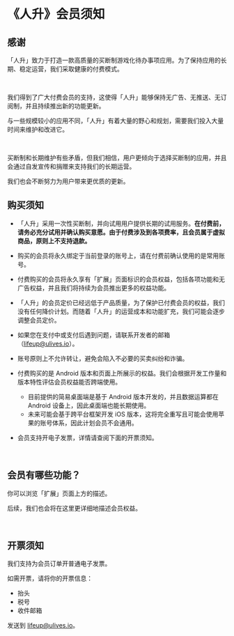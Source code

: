# 《人升》会员须知

## 感谢

「人升」致力于打造一款高质量的买断制游戏化待办事项应用。为了保持应用的长期、稳定运营，我们采取健康的付费模式。

<br/>

我们得到了广大付费会员的支持，这使得「人升」能够保持无广告、无推送、无订阅制，并且持续推出新的功能更新。

与一些规模较小的应用不同，「人升」有着大量的野心和规划，需要我们投入大量时间来维护和改进它。

<br/>

买断制和长期维护有些矛盾，但我们相信，用户更倾向于选择买断制的应用，并且会通过自发宣传和捐赠来支持我们的长期运营。

我们也会不断努力为用户带来更优质的更新。



## 购买须知

- 「人升」采用一次性买断制，并向试用用户提供长期的试用服务。**在付费前，请务必充分试用并确认购买意愿。由于付费涉及到各项费率，且会员属于虚拟商品，原则上不支持退款。**

- 购买的会员将永久绑定于当前登录的账号上，请在付费前确认使用的是常用账号。
- 付费购买的会员将永久享有「扩展」页面标识的会员权益，包括各项功能和无广告权益，并且我们将持续为会员推出更多的权益功能。
- 「人升」的会员定价已经远低于产品质量，为了保护已付费会员的权益，我们没有任何降价计划。而随着「人升」的运营成本和功能扩充，我们可能会逐步调整会员定价。
- 如果您在支付中或支付后遇到问题，请联系开发者的邮箱（lifeup@ulives.io）。
- 账号原则上不允许转让，避免会陷入不必要的买卖纠纷和诈骗。
- 付费购买的是 Android 版本和页面上所展示的权益。我们会根据开发工作量和版本特性评估会员权益能否跨端使用。
  - 目前提供的简易桌面端是基于 Android 版本开发的，并且数据运算都在 Android 设备上，因此桌面端也能长期使用。
  - 未来可能会基于跨平台框架开发 iOS 版本，这将完全重写且可能会使用苹果的账号体系，因此计划会员不会通用。
- 会员支持开电子发票，详情请查阅下面的开票须知。

<br/>

## 会员有哪些功能？

你可以浏览「扩展」页面上方的描述。

后续，我们也会将在这里更详细地描述会员权益。

<br/>

## 开票须知

我们支持为会员订单开普通电子发票。

如需开票，请将你的开票信息：

- 抬头
- 税号
- 收件邮箱

发送到 lifeup@ulives.io。